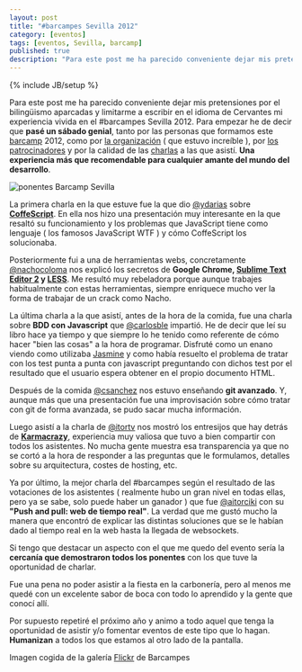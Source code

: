 ```yaml
---
layout: post
title: "#barcampes Sevilla 2012"
category: [eventos]
tags: [eventos, Sevilla, barcamp]
published: true
description: "Para este post me ha parecido conveniente dejar mis pretensiones por el biling&uuml;ismo aparcadas y limitarme a escribir en el idioma de Cervantes mi experiencia vivida en el #barcampes Sevilla 2012. Para empezar he de decir que pas&eacute; un s&aacute;bado genial, tanto por las personas que formamos este barcamp 2012, como por la organizaci&oacute;n ( que estuvo incre&iacute;ble ), por los patrocinadores y por la calidad de las charlas a las que asist&iacute;. Una experiencia m&aacute;s que recomendable para cualquier amante del mundo del desarrollo."
---
```

{% include JB/setup %}
<p>
	Para este post me ha parecido conveniente dejar mis pretensiones por el bilingüismo aparcadas y limitarme a escribir en el idioma de Cervantes mi experiencia vivida en el #barcampes Sevilla 2012. Para empezar he de decir que <strong>pasé un sábado genial</strong>, tanto por las personas que formamos este <a href="https://twitter.com/i/#!/search/?q=%23barcampes" target="_blank">barcamp</a> 2012, como por <a href="http://barcampspain.com/acerca-de/" target="_blank">la organización</a> ( que estuvo increíble ), por <a href="http://barcampspain.com/sponsors/" target="_blank">los patrocinadores</a> y por la calidad de las <a href="http://barcampspain.com/schedule/" target="_blank">charlas</a> a las que asistí. <strong>Una experiencia más que recomendable para cualquier amante del mundo del desarrollo</strong>.
</p>
<img title="ponentes Barcamp Sevilla" src="{{ BASE_PATH }}/images/posts/8022957225_3f20db9d28_z.jpg" alt="ponentes Barcamp Sevilla"   />
<p>
	La primera charla en la que estuve fue la que dio <a href="https://twitter.com/ydarias" target="_blank">@ydarias</a> sobre <strong><a href="http://coffeescript.org/" target="_blank">CoffeScript</a></strong>. En ella nos hizo una presentación muy interesante en la que resaltó su funcionamiento y los problemas que JavaScript tiene como lenguaje ( los famosos JavaScript WTF ) y cómo CoffeScript los solucionaba.
</p>
<p>
	Posteriormente fui a una de herramientas webs, concretamente <a href="https://twitter.com/nachocoloma" target="_blank">@nachocoloma</a> nos explicó los secretos de <strong>Google Chrome, <a href="http://www.sublimetext.com/" target="_blank">Sublime Text Editor 2</a> y <a href="http://lesscss.org/" target="_blank">LESS</a></strong>. Me resultó muy rebeladora porque aunque trabajes habitualmente con estas herramientas, siempre enriquece mucho ver la forma de trabajar de un crack como Nacho.

</p>
<p>
	La última charla a la que asistí, antes de la hora de la comida, fue una charla sobre <strong>BDD con Javascript</strong> que <a href="https://twitter.com/carlosble" target="_blank">@carlosble</a> impartió. He de decir que leí su libro hace ya tiempo y que siempre lo he tenido como referente de cómo hacer "bien las cosas" a la hora de programar. Disfruté como un enano viendo como utilizaba <a href="http://pivotal.github.com/jasmine/" target="_blank">Jasmine</a> y como había resuelto el problema de tratar con los test punta a punta con javascript preguntando con dichos test por el resultado que el usuario espera obtener en el propio documento HTML.
</p>
<p>
	Después de la comida <a href="https://twitter.com/csanchez" target="_blank">@csanchez</a> nos estuvo enseñando <strong>git avanzado</strong>. Y, aunque más que una presentación fue una improvisación sobre cómo tratar con git de forma avanzada, se pudo sacar mucha información.
</p>
<p>
	Luego asistí a la charla de <a href="https://twitter.com/itortv" target="_blank">@itortv</a> nos mostró los entresijos que hay detrás de <strong><a href="http://www.karmacracy.com/" target="_blank">Karmacrazy</a></strong>, experiencia muy valiosa que tuvo a bien compartir con todos los asistentes. No mucha gente muestra esa transparencia ya que no se cortó a la hora de responder a las preguntas que le formulamos, detalles sobre su arquitectura, costes de hosting, etc.
</p>
<p>
	Ya por último, la mejor charla del #barcampes según el resultado de las votaciones de los asistentes (  realmente hubo un gran nivel en todas ellas, pero ya se sabe, solo puede haber un ganador ) que fue <a href="https://twitter.com/aitorciki" target="_blank">@aitorciki</a> con su <strong>"Push and pull: web de tiempo real"</strong>. La verdad que me gustó mucho la manera que encontró de explicar las distintas soluciones que se le habían dado al tiempo real en la web hasta la llegada de websockets.
</p>
<p>
	Si tengo que destacar un aspecto con el que me quedo del evento sería la <strong>cercanía que demostraron todos los ponentes</strong> con los que tuve la oportunidad de charlar.
</p>
<p>
	Fue una pena no poder asistir a la fiesta en la carbonería, pero al menos me quedé con un excelente sabor de boca con todo lo aprendido y la gente que conocí allí.
</p>
<p>
	Por supuesto repetiré el próximo año y animo a todo aquel que tenga la oportunidad de asistir y/o fomentar eventos de este tipo que lo hagan. <strong>Humanizan</strong> a todos los que estamos al otro lado de la pantalla.
</p>


<footer>Imagen cogida de la galería <a href="http://www.flickr.com/photos/barcampes" target="_blank">Flickr</a> de Barcampes</footer>